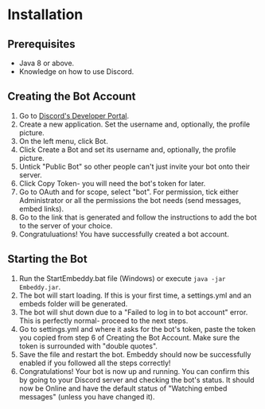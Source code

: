 # Installation

## Prerequisites
* Java 8 or above.
* Knowledge on how to use Discord.

## Creating the Bot Account
1. Go to [Discord's Developer Portal](https://discord.com/developers/applications).
2. Create a new application. Set the username and, optionally, the profile picture.
3. On the left menu, click Bot.
4. Click Create a Bot and set its username and, optionally, the profile picture.
5. Untick "Public Bot" so other people can't just invite your bot onto their server.
6. Click Copy Token- you will need the bot's token for later.
7. Go to OAuth and for scope, select "bot". For permission, tick either Administrator or all the permissions the bot needs (send messages, embed links).
8. Go to the link that is generated and follow the instructions to add the bot to the server of your choice.
9. Congratuluations! You have successfully created a bot account.

## Starting the Bot
1. Run the StartEmbeddy.bat file (Windows) or execute ```java -jar Embeddy.jar```.
2. The bot will start loading. If this is your first time, a settings.yml and an embeds folder will be generated.
3. The bot will shut down due to a "Failed to log in to bot account" error. This is perfectly normal- proceed to the next steps.
4. Go to settings.yml and where it asks for the bot's token, paste the token you copied from step 6 of Creating the Bot Account. Make sure the token is surrounded with "double quotes".
6. Save the file and restart the bot. Embeddy should now be successfully enabled if you followed all the steps correctly!
7. Congratulations! Your bot is now up and running. You can confirm this by going to your Discord server and checking the bot's status. It should now be Online and have the default status of "Watching embed messages" (unless you have changed it).
